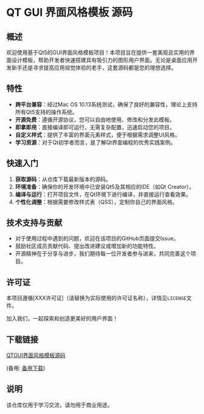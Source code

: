# QT GUI 界面风格模板 源码

## 概述

欢迎使用基于Qt5的GUI界面风格模板项目！本项目旨在提供一套美观且实用的界面设计模板，帮助开发者快速搭建具有吸引力的图形用户界面。无论是桌面应用开发新手还是寻求提高应用视觉体验的老手，这套源码都是您的理想选择。

## 特性

- **跨平台兼容**：经过Mac OS 10.13系统测试，确保了良好的兼容性，理论上支持所有Qt5支持的操作系统。
- **开源免费**：遵循开源协议，您可以自由地使用、修改和分发此模板。
- **即拿即用**：直接编译即可运行，无需复杂配置，迅速启动您的项目。
- **自定义样式**：提供了丰富的界面元素样式，便于根据需求调整UI风格。
- **学习资源**：对于Qt初学者而言，是了解Qt界面编程的优秀实践案例。

## 快速入门

1. **获取源码**：从仓库下载最新版本的源码。
2. **环境准备**：确保你的开发环境中已安装Qt5及其相应的IDE（如Qt Creator）。
3. **编译与运行**：打开项目文件，在Qt环境下进行编译，并直接运行查看效果。
4. **个性化调整**：根据需要修改样式表（QSS），定制你自己的界面风格。

## 技术支持与贡献

- 对于使用过程中遇到的问题，欢迎在该项目的GitHub页面提交Issue。
- 鼓励社区成员贡献代码、提出改进建议或增加新的功能特性。
- 开源精神在于分享与进步，我们期待每一位开发者参与进来，共同完善这个项目。

## 许可证

本项目遵循[XXX许可证]（请替换为实际使用的许可证名称），详情见`LICENSE`文件。

加入我们，一起探索和创造更美好的用户界面！

## 下载链接
[QTGUI界面风格模板源码](https://pan.quark.cn/s/7235eeb925c7) 

(备用: [备用下载](https://pan.baidu.com/s/1t0d3PyTdRsElEscjQZVwpA?pwd=0na4))

## 说明

该仓库仅用于学习交流，请勿用于商业用途。
